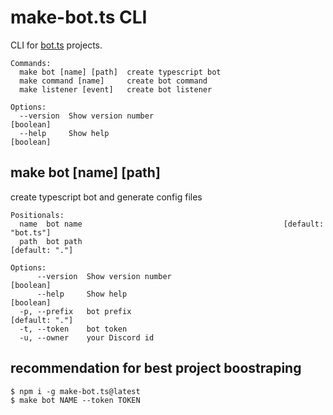 # make-bot.ts CLI

CLI for [bot.ts](https://github.com/CamilleAbella/bot.ts) projects.

```
Commands:
  make bot [name] [path]  create typescript bot
  make command [name]     create bot command
  make listener [event]   create bot listener

Options:
  --version  Show version number                                       [boolean]
  --help     Show help                                                 [boolean]
```

## make bot \[name] \[path]

create typescript bot and generate config files

```
Positionals:
  name  bot name                                             [default: "bot.ts"]
  path  bot path                                                  [default: "."]

Options:
      --version  Show version number                                   [boolean]
      --help     Show help                                             [boolean]
  -p, --prefix   bot prefix                                       [default: "."]
  -t, --token    bot token
  -u, --owner    your Discord id
```

## recommendation for best project boostraping

```
$ npm i -g make-bot.ts@latest
$ make bot NAME --token TOKEN
```
